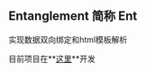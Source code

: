 ## Entanglement 简称 Ent
实现数据双向绑定和html模板解析

目前项目在**[这里](https://github.com/LingYanSi/LingYanSi.github.io/tree/master/Entanglement)**开发
